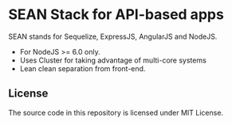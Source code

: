 # SEAN Stack for API-based apps

SEAN stands for Sequelize, ExpressJS, AngularJS and NodeJS.

- For NodeJS >= 6.0 only.
- Uses Cluster for taking advantage of multi-core systems
- Lean clean separation from front-end.

## License
The source code in this repository is licensed under MIT License.
